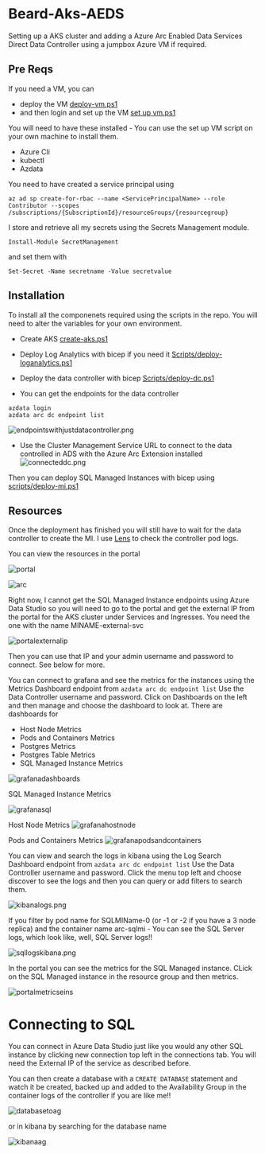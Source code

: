 # Beard-Aks-AEDS

Setting up a AKS cluster and adding a Azure Arc Enabled Data Services Direct Data Controller using a jumpbox Azure VM if required.

## Pre Reqs
If you need a VM, you can 
- deploy the VM [deploy-vm.ps1](scripts/deploy-vm.ps1)
- and then login and set up the VM [set up vm.ps1](scripts/set-up-vm.ps1)

You will need to have these installed - You can use the set up VM script on your own machine to install them.

- Azure Cli 
- kubectl 
- Azdata

You need to have created a service principal using  

`az ad sp create-for-rbac --name <ServicePrincipalName> --role Contributor --scopes /subscriptions/{SubscriptionId}/resourceGroups/{resourcegroup}`

I store and retrieve all my secrets using the Secrets Management module.

`Install-Module SecretManagement`

and set them with

`Set-Secret -Name secretname -Value secretvalue`


## Installation
To install all the componenets required using the scripts in the repo. You will need to alter the variables for your own environment.

- Create AKS [create-aks.ps1](scripts/create-aks.ps1)
- Deploy Log Analytics with bicep if you need it [Scripts/deploy-loganalytics.ps1](Scripts/deploy-loganalytics.ps1)
- Deploy the data controller with bicep [Scripts/deploy-dc.ps1](Scripts/deploy-dc.ps1)  

- You can get the endpoints for the data controller
````
azdata login
azdata arc dc endpoint list
````
![endpointswithjustdatacontroller.png](images/endpointswithjustdatacontroller.png)  

- Use the Cluster Management Service URL to connect to the data controlled in ADS with the Azure Arc Extension installed  
  ![connecteddc.png](images/connecteddc.png)  

Then you can deploy SQL Managed Instances with bicep using [scripts/deploy-mi.ps1](scripts/deploy-mi.ps1) 

## Resources

Once the deployment has finished you will still have to wait for the data controller to create the MI. I use [Lens](https://k8slens.dev/) to check the controller pod logs.

You can view the resources in the portal

![portal](images/portalresources.png)  
  
![arc](images/arcnamespace.png)  
  
Right now, I cannot get the SQL Managed Instance endpoints using Azure Data Studio so you will need to go to the portal and get the external IP from the portal for the AKS cluster under Services and Ingresses. You need the one with the name MINAME-external-svc

![portalexternalip](images/portalexternalip.png)

Then you can use that IP and your admin username and password to connect. See below for more.


You can connect to grafana and see the metrics for the instances using the Metrics Dashboard endpoint from `azdata arc dc endpoint list` Use the Data Controller username and password. Click on Dashboards on the left and then manage and choose the dashboard to look at. There are dashboards for 

- Host Node Metrics
- Pods and Containers Metrics
- Postgres Metrics
- Postgres Table Metrics
- SQL Managed Instance Metrics

![grafanadashboards](images/grafanadashboards.png)

SQL Managed Instance Metrics

![grafanasql](images/grafanasql.png)

Host Node Metrics
![grafanahostnode](images/grafanahostnode.png)

Pods and Containers Metrics
![grafanapodsandcontainers](images/grafanapodsandcontainers.png)

You can view and search the logs in kibana using the Log Search Dashboard endpoint from `azdata arc dc endpoint list` Use the Data Controller username and password. Click the menu top left and choose discover to see the logs and then you can query or add filters to search them.

![kibanalogs.png](images/kibanalogs.png)

If you filter by pod name for SQLMIName-0 (or -1 or -2 if you have a 3 node replica) and the container name arc-sqlmi - You can see the SQL Server logs, which look like, well, SQL Server logs!!

![sqllogskibana.png](images/sqllogskibana.png)

In the portal you can see the metrics for the SQL Managed instance. CLick on the SQL Managed instance in the resource group and then metrics.

![portalmetricseins](images/portalmetricseins.png)

# Connecting to SQL

You can connect in Azure Data Studio just like you would any other SQL instance by clicking new connection top left in the connections tab. You will need the External IP of the service as described before.

You can then create a database with a `CREATE DATABASE` statement and watch it be created, backed up and added to the Availability Group in the container logs of the controller if you are like me!!

![databasetoag](images/databasetoag.png)

or in kibana by searching for the database name

![kibanaag](images/kibanaag.png)
